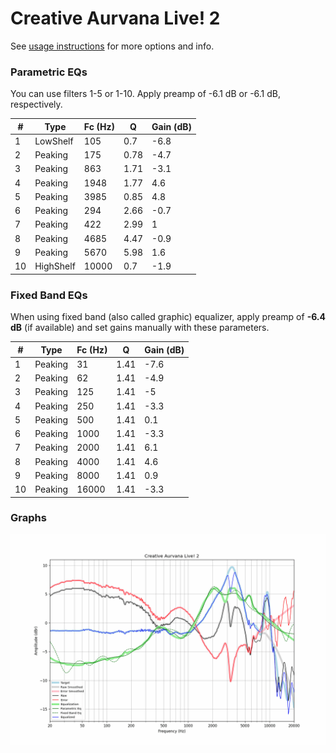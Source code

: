 # Creative Aurvana Live! 2
See [usage instructions](https://github.com/jaakkopasanen/AutoEq#usage) for more options and info.

### Parametric EQs
You can use filters 1-5 or 1-10. Apply preamp of -6.1 dB or -6.1 dB, respectively.

|   # | Type      |   Fc (Hz) |    Q |   Gain (dB) |
|-----|-----------|-----------|------|-------------|
|   1 | LowShelf  |       105 | 0.7  |        -6.8 |
|   2 | Peaking   |       175 | 0.78 |        -4.7 |
|   3 | Peaking   |       863 | 1.71 |        -3.1 |
|   4 | Peaking   |      1948 | 1.77 |         4.6 |
|   5 | Peaking   |      3985 | 0.85 |         4.8 |
|   6 | Peaking   |       294 | 2.66 |        -0.7 |
|   7 | Peaking   |       422 | 2.99 |         1   |
|   8 | Peaking   |      4685 | 4.47 |        -0.9 |
|   9 | Peaking   |      5670 | 5.98 |         1.6 |
|  10 | HighShelf |     10000 | 0.7  |        -1.9 |

### Fixed Band EQs
When using fixed band (also called graphic) equalizer, apply preamp of **-6.4 dB** (if available) and set gains manually with these parameters.

|   # | Type    |   Fc (Hz) |    Q |   Gain (dB) |
|-----|---------|-----------|------|-------------|
|   1 | Peaking |        31 | 1.41 |        -7.6 |
|   2 | Peaking |        62 | 1.41 |        -4.9 |
|   3 | Peaking |       125 | 1.41 |        -5   |
|   4 | Peaking |       250 | 1.41 |        -3.3 |
|   5 | Peaking |       500 | 1.41 |         0.1 |
|   6 | Peaking |      1000 | 1.41 |        -3.3 |
|   7 | Peaking |      2000 | 1.41 |         6.1 |
|   8 | Peaking |      4000 | 1.41 |         4.6 |
|   9 | Peaking |      8000 | 1.41 |         0.9 |
|  10 | Peaking |     16000 | 1.41 |        -3.3 |

### Graphs
![](./Creative%20Aurvana%20Live!%202.png)
